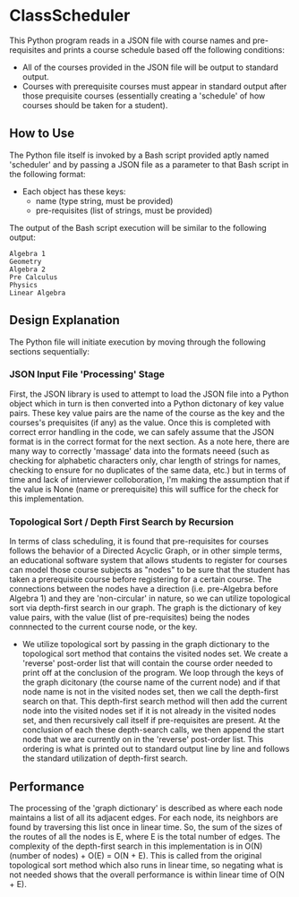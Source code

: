 # ClassScheduler
This Python program reads in a JSON file with course names and pre-requisites and prints a course schedule based off the following conditions:

- All of the courses provided in the JSON file will be output to standard output. 
- Courses with prerequisite courses must appear in standard output after those prequisite courses (essentially creating a 'schedule' of how courses should be taken for a student).

## How to Use
The Python file itself is invoked by a Bash script provided aptly named 'scheduler' and by passing a JSON file as a parameter to that Bash script in the following format:

- Each object has these keys: 
    - name (type string, must be provided) 
    - pre-requisites (list of strings, must be provided)

The output of the Bash script execution will be similar to the following output:

```
Algebra 1
Geometry
Algebra 2
Pre Calculus
Physics
Linear Algebra
```

## Design Explanation
The Python file will initiate execution by moving through the following sections sequentially: 
### JSON Input File 'Processing' Stage 
First, the JSON library is used to attempt to load the JSON file into a Python object which in turn is then converted into a Python dictonary of key value pairs. These key value pairs are the name of the course as the key and the courses's prequisites (if any) as the value. Once this is completed with correct error handling in the code, we can safely assume that the JSON format is in the correct format for the next section. As a note here, there are many way to correctly 'massage' data into the formats neeed (such as checking for alphabetic characters only, char length of strings for names, checking to ensure for no duplicates of the same data, etc.) but in terms of time and lack of interviewer colloboration, I'm making the assumption that if the value is None (name or prerequisite) this will suffice for the check for this implementation. 
### Topological Sort / Depth First Search by Recursion
In terms of class scheduling, it is found that pre-requisites for courses follows the behavior of a Directed Acyclic Graph, or in other simple terms, an educational software system that allows students to register for courses can model those course subjects as "nodes" to be sure that the student has taken a prerequisite course before registering for a certain course. The connections between the nodes have a direction (i.e. pre-Algebra before Algebra 1) and they are 'non-circular' in nature, so we can utilize topological sort via depth-first search in our graph. The graph is the dictionary of key value pairs, with the value (list of pre-requisites) being the nodes connnected to the current course node, or the key.

- We utilize topological sort by passing in the graph dictionary to the topological sort method that contains the visited nodes set. We create a 'reverse' post-order list that will contain the course order needed to print off at the conclusion of the program. We loop through the keys of the graph dicitonary (the course name of the current node) and if that node name is not in the visited nodes set, then we call the depth-first search on that. This depth-first search method will then add the current node into the visited nodes set if it is not already in the visited nodes set, and then recursively call itself if pre-requisites are present. At the conclusion of each these depth-search calls, we then append the start node that we are currently on in the 'reverse' post-order list. This ordering is what is printed out to standard output line by line and follows the standard utilization of depth-first search. 

## Performance
The processing of the 'graph dictionary' is described as where each node maintains a list of all its adjacent edges. For each node, its neighbors are found by traversing this list once in linear time. So, the sum of the sizes of the routes of all the nodes is E, where E is the total number of edges. The complexity of the depth-first search in this implementation is in O(N) (number of nodes) + O(E) = O(N + E). This is called from the original topological sort method which also runs in linear time, so negating what is not needed shows that the overall performance is within linear time of O(N + E). 


